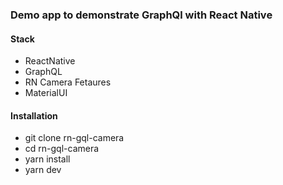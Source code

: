 ### Demo app to demonstrate GraphQl with React Native 

#### Stack
- ReactNative
- GraphQL
- RN Camera Fetaures
- MaterialUI

#### Installation
- git clone rn-gql-camera
- cd rn-gql-camera
- yarn install
- yarn dev
